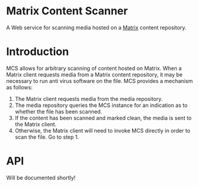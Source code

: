 Matrix Content Scanner
======================

A Web service for scanning media hosted on a [Matrix](https://matrix.org) content repository.

# Introduction

MCS allows for arbitrary scanning of content hosted on Matrix. When a Matrix client requests media
from a Matrix content repository, it may be necessary to run anti virus software on the file. MCS
provides a mechanism as follows:
 1. The Matrix client requests media from the media repository.
 2. The media repository queries the MCS instance for an indication as to whether the file has been scanned.
 3. If the content has been scanned and marked clean, the media is sent to the Matrix client. 
 4. Otherwise, the Matrix client will need to invoke MCS directly in order to scan the file. Go to step 1.

# API

Will be documented shortly!

